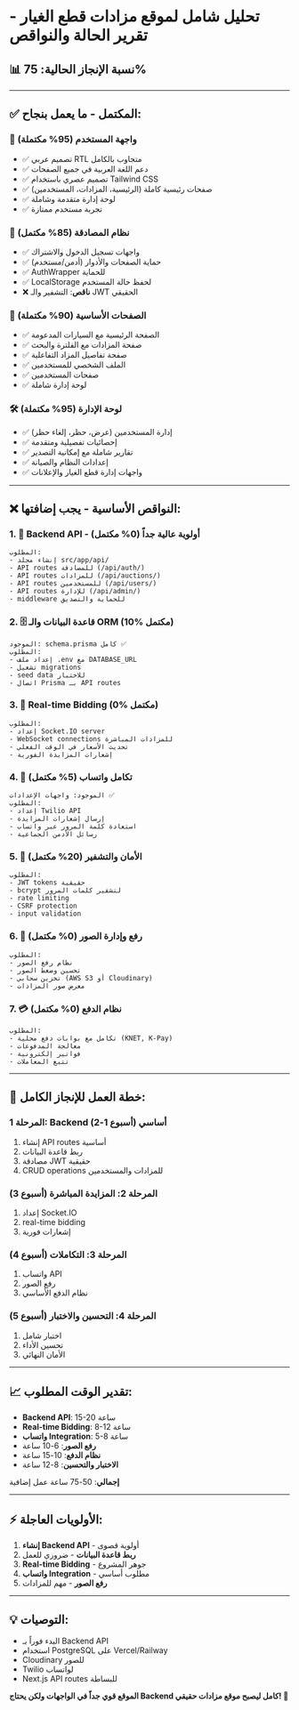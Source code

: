 # تحليل شامل لموقع مزادات قطع الغيار - تقرير الحالة والنواقص

## 📊 نسبة الإنجاز الحالية: **75%**

---

## ✅ **المكتمل - ما يعمل بنجاح:**

### 🎨 **واجهة المستخدم (95% مكتملة)**
- ✅ تصميم عربي RTL متجاوب بالكامل
- ✅ دعم اللغة العربية في جميع الصفحات  
- ✅ تصميم عصري باستخدام Tailwind CSS
- ✅ صفحات رئيسية كاملة (الرئيسية، المزادات، المستخدمين)
- ✅ لوحة إدارة متقدمة وشاملة
- ✅ تجربة مستخدم ممتازة

### 🔐 **نظام المصادقة (85% مكتمل)**
- ✅ واجهات تسجيل الدخول والاشتراك
- ✅ حماية الصفحات والأدوار (أدمن/مستخدم)
- ✅ AuthWrapper للحماية
- ✅ LocalStorage لحفظ حالة المستخدم
- ❌ **ناقص**: التشفير والـ JWT الحقيقي

### 📱 **الصفحات الأساسية (90% مكتملة)**
- ✅ الصفحة الرئيسية مع السيارات المدعومة
- ✅ صفحة المزادات مع الفلترة والبحث
- ✅ صفحة تفاصيل المزاد التفاعلية
- ✅ الملف الشخصي للمستخدمين
- ✅ صفحات المستخدمين
- ✅ لوحة إدارة شاملة

### 🛠️ **لوحة الإدارة (95% مكتملة)**
- ✅ إدارة المستخدمين (عرض، حظر، إلغاء حظر)
- ✅ إحصائيات تفصيلية ومتقدمة
- ✅ تقارير شاملة مع إمكانية التصدير
- ✅ إعدادات النظام والصيانة
- ✅ واجهات إدارة قطع الغيار والإعلانات

---

## ❌ **النواقص الأساسية - يجب إضافتها:**

### 1. 🔧 **Backend API - أولوية عالية جداً (0% مكتمل)**
```
المطلوب:
- إنشاء مجلد src/app/api/
- API routes للمصادقة (/api/auth/)
- API routes للمزادات (/api/auctions/)
- API routes للمستخدمين (/api/users/)
- API routes للإدارة (/api/admin/)
- middleware للحماية والتصديق
```

### 2. 🗄️ **قاعدة البيانات والـ ORM (10% مكتمل)**
```
الموجود: schema.prisma كامل ✅
المطلوب:
- إعداد ملف .env مع DATABASE_URL
- تشغيل migrations
- seed data للاختبار
- اتصال Prisma بـ API routes
```

### 3. 🔄 **Real-time Bidding (0% مكتمل)**
```
المطلوب:
- إعداد Socket.IO server
- WebSocket connections للمزادات المباشرة
- تحديث الأسعار في الوقت الفعلي
- إشعارات المزايدة الفورية
```

### 4. 📱 **تكامل واتساب (5% مكتمل)**
```
الموجود: واجهات الإعدادات ✅
المطلوب:
- إعداد Twilio API
- إرسال إشعارات المزايدة
- استعادة كلمة المرور عبر واتساب
- رسائل الأدمن الجماعية
```

### 5. 🔐 **الأمان والتشفير (20% مكتمل)**
```
المطلوب:
- JWT tokens حقيقية
- bcrypt لتشفير كلمات المرور
- rate limiting
- CSRF protection
- input validation
```

### 6. 📸 **رفع وإدارة الصور (0% مكتمل)**
```
المطلوب:
- نظام رفع الصور
- تحسين وضغط الصور
- تخزين سحابي (AWS S3 أو Cloudinary)
- معرض صور المزادات
```

### 7. 💳 **نظام الدفع (0% مكتمل)**
```
المطلوب:
- تكامل مع بوابات دفع محلية (KNET, K-Pay)
- معالجة المدفوعات
- فواتير إلكترونية
- تتبع المعاملات
```

---

## 🎯 **خطة العمل للإنجاز الكامل:**

### **المرحلة 1: Backend أساسي (أسبوع 1-2)**
1. إنشاء API routes أساسية
2. ربط قاعدة البيانات
3. مصادقة JWT حقيقية
4. CRUD operations للمزادات والمستخدمين

### **المرحلة 2: المزايدة المباشرة (أسبوع 3)**
1. إعداد Socket.IO
2. real-time bidding
3. إشعارات فورية

### **المرحلة 3: التكاملات (أسبوع 4)**
1. واتساب API
2. رفع الصور
3. نظام الدفع الأساسي

### **المرحلة 4: التحسين والاختبار (أسبوع 5)**
1. اختبار شامل
2. تحسين الأداء
3. الأمان النهائي

---

## 📈 **تقدير الوقت المطلوب:**

- **Backend API**: 15-20 ساعة
- **Real-time Bidding**: 8-12 ساعة  
- **واتساب Integration**: 5-8 ساعة
- **رفع الصور**: 6-10 ساعة
- **نظام الدفع**: 10-15 ساعة
- **الاختبار والتحسين**: 8-12 ساعة

**إجمالي**: 50-75 ساعة عمل إضافية

---

## ⚡ **الأولويات العاجلة:**

1. **إنشاء Backend API** - أولوية قصوى
2. **ربط قاعدة البيانات** - ضروري للعمل
3. **Real-time Bidding** - جوهر المشروع
4. **واتساب Integration** - مطلوب أساسي
5. **رفع الصور** - مهم للمزادات

---

## 💡 **التوصيات:**

- البدء فوراً بـ Backend API
- استخدام PostgreSQL على Vercel/Railway
- Cloudinary للصور
- Twilio لواتساب
- Next.js API routes للبساطة

**الموقع قوي جداً في الواجهات ولكن يحتاج Backend كامل ليصبح موقع مزادات حقيقي! 🚀**